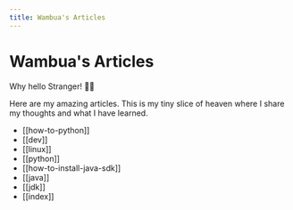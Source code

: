 ```yaml
---
title: Wambua's Articles
---
```

# Wambua's Articles

Why hello Stranger! 👋😀

Here are my amazing articles. This is my tiny slice of heaven where I share my thoughts and what I have learned.

- [[how-to-python]]
- [[dev]]
- [[linux]]
- [[python]]
- [[how-to-install-java-sdk]]
- [[java]]
- [[jdk]]
- [[index]]






